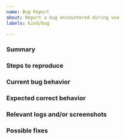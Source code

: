 ```yaml
---
name: Bug Report
about: Report a bug encountered during use
labels: kind/bug

---
```


### Summary

<!-- Concisely summarize the defect -->


### Steps to reproduce

<!-- *Detailed* steps to reproduce the issue. Include OS and hardware information, and attach any necessary *minimal* data files where applicable. -->


### Current bug behavior

<!-- What actually occurs -->


### Expected correct behavior

<!-- What you expected to observe -->


### Relevant logs and/or screenshots

<!-- Paste any relevant logs - please use code blocks (```) to format console output, logs, and code -->


### Possible fixes

<!-- If you can, link to the line of code that might be responsible for the problem -->
